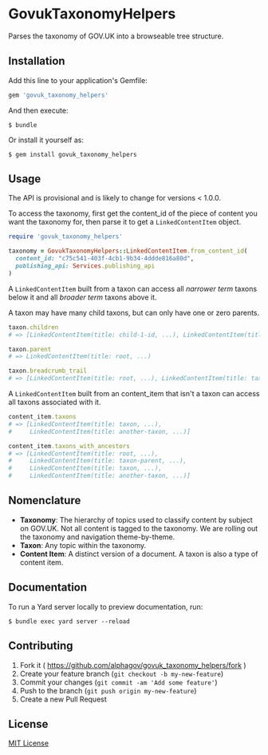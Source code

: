 # GovukTaxonomyHelpers

Parses the taxonomy of GOV.UK into a browseable tree structure.

## Installation

Add this line to your application's Gemfile:

```ruby
gem 'govuk_taxonomy_helpers'
```

And then execute:

    $ bundle

Or install it yourself as:

    $ gem install govuk_taxonomy_helpers

## Usage

The API is provisional and is likely to change for versions < 1.0.0.

To access the taxonomy, first get the content_id of the piece of content you want the taxonomy for, then parse it to get a `LinkedContentItem` object.

```ruby
require 'govuk_taxonomy_helpers'

taxonomy = GovukTaxonomyHelpers::LinkedContentItem.from_content_id(
  content_id: "c75c541-403f-4cb1-9b34-4ddde816a80d",
  publishing_api: Services.publishing_api
)
```

A `LinkedContentItem` built from a taxon can access all *narrower term* taxons below it and all *broader term* taxons above it.

A taxon may have many child taxons, but can only have one or zero parents.

```ruby
taxon.children
# => [LinkedContentItem(title: child-1-id, ...), LinkedContentItem(title: child-2, ...)]

taxon.parent
# => LinkedContentItem(title: root, ...)

taxon.breadcrumb_trail
# => [LinkedContentItem(title: root, ...), LinkedContentItem(title: taxon, ...)]
```

A `LinkedContentItem` built from an content_item that isn't a taxon can access all taxons associated with it.

```ruby
content_item.taxons
# => [LinkedContentItem(title: taxon, ...),
#     LinkedContentItem(title: another-taxon, ...)]

content_item.taxons_with_ancestors
# => [LinkedContentItem(title: root, ...),
#     LinkedContentItem(title: taxon-parent, ...),
#     LinkedContentItem(title: taxon, ...),
#     LinkedContentItem(title: another-taxon, ...)]
```

## Nomenclature

- **Taxonomy**: The hierarchy of topics used to classify content by subject on GOV.UK. Not all content is tagged to the taxonomy. We are rolling out the taxonomy and navigation theme-by-theme.
- **Taxon**: Any topic within the taxonomy.
- **Content Item**: A distinct version of a document. A taxon is also a type of content item.

## Documentation

To run a Yard server locally to preview documentation, run:

    $ bundle exec yard server --reload

## Contributing

1. Fork it ( https://github.com/alphagov/govuk_taxonomy_helpers/fork )
2. Create your feature branch (`git checkout -b my-new-feature`)
3. Commit your changes (`git commit -am 'Add some feature'`)
4. Push to the branch (`git push origin my-new-feature`)
5. Create a new Pull Request

## License

[MIT License](LICENCE.txt)
